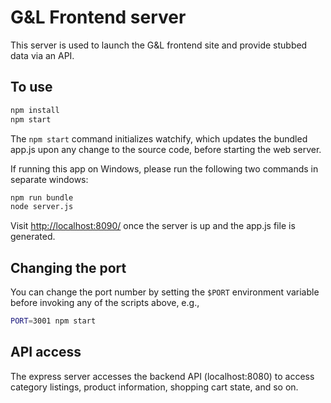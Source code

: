 # G&L Frontend server

This server is used to launch the G&L frontend site and provide stubbed data via an API.

## To use

```sh
npm install
npm start
```

The `npm start` command initializes watchify, which updates the bundled app.js upon any change to
the source code, before starting the web server.

If running this app on Windows, please run the following two commands in separate windows:

```sh
npm run bundle
node server.js
```

Visit <http://localhost:8090/> once the server is up and the app.js file is generated.

## Changing the port

You can change the port number by setting the `$PORT` environment variable before invoking any of the scripts above, e.g.,

```sh
PORT=3001 npm start
```

## API access

The express server accesses the backend API (localhost:8080) to access category listings, product information, shopping cart state, and so on.
